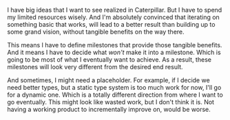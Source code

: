 I have big ideas that I want to see realized in Caterpillar. But I have to spend
my limited resources wisely. And I'm absolutely convinced that iterating on
something basic that works, will lead to a better result than building up to
some grand vision, without tangible benefits on the way there.

This means I have to define milestones that provide those tangible benefits. And
it means I have to decide what _won't_ make it into a milestone. Which is going
to be most of what I eventually want to achieve. As a result, these milestones
will look very different from the desired end result.

And sometimes, I might need a placeholder. For example, if I decide we need
better types, but a static type system is too much work for now, I'll go for a
dynamic one. Which is a totally different direction from where I want to go
eventually. This might look like wasted work, but I don't think it is. Not
having a working product to incrementally improve on, would be worse.
